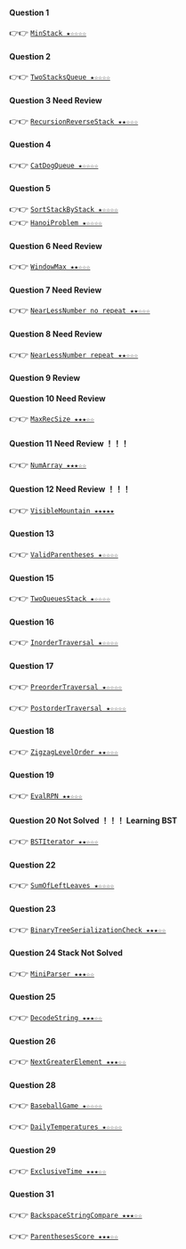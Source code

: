 #### Question 1 
👉👉  [`MinStack ★☆☆☆☆`](https://github.com/jevishoo/algorithm_learning/blob/master/code/StackQueue/MinStack.java)
#### Question 2
👉👉  [`TwoStacksQueue ★☆☆☆☆`](https://github.com/jevishoo/algorithm_learning/blob/master/code/StackQueue/TwoStacksQueue.java)
#### Question 3 Need Review
👉👉  [`RecursionReverseStack ★★☆☆☆`](https://github.com/jevishoo/algorithm_learning/blob/master/code/StackQueue/RecursionReverseStack.java)
#### Question 4 
👉👉  [`CatDogQueue ★☆☆☆☆`](https://github.com/jevishoo/algorithm_learning/blob/master/code/StackQueue/CatDogQueue.java)
#### Question 5 
👉👉  [`SortStackByStack ★☆☆☆☆`](https://github.com/jevishoo/algorithm_learning/blob/master/code/StackQueue/SortStackByStack.java)    
👉👉  [`HanoiProblem ★☆☆☆☆`](https://github.com/jevishoo/algorithm_learning/blob/master/code/StackQueue/HanoiProblem.java)    
#### Question 6 Need Review
👉👉  [`WindowMax ★★☆☆☆`](https://github.com/jevishoo/algorithm_learning/blob/master/code/StackQueue/WindowMax.java)
#### Question 7 Need Review
👉👉  [`NearLessNumber no repeat ★★☆☆☆`](https://github.com/jevishoo/algorithm_learning/blob/master/code/StackQueue/NearLessNumber.java)
#### Question 8 Need Review
👉👉  [`NearLessNumber repeat ★★☆☆☆`](https://github.com/jevishoo/algorithm_learning/blob/master/code/StackQueue/NearLessNumber.java)
#### Question 9 Review
#### Question 10 Need Review
👉👉  [`MaxRecSize ★★★☆☆`](https://github.com/jevishoo/algorithm_learning/blob/master/code/StackQueue/MaxRecSize.java)
#### Question 11 Need Review ！！！
👉👉  [`NumArray ★★★☆☆`](https://github.com/jevishoo/algorithm_learning/blob/master/code/StackQueue/NumArray.java)
#### Question 12 Need Review ！！！
👉👉  [`VisibleMountain ★★★★★`](https://github.com/jevishoo/algorithm_learning/blob/master/code/StackQueue/VisibleMountain.java)
#### Question 13 
👉👉  [`ValidParentheses ★☆☆☆☆`](https://github.com/jevishoo/algorithm_learning/blob/master/code/StackQueue/ValidParentheses.java)
#### Question 15
👉👉  [`TwoQueuesStack ★☆☆☆☆`](https://github.com/jevishoo/algorithm_learning/blob/master/code/StackQueue/TwoQueuesStack.java)
#### Question 16
👉👉  [`InorderTraversal ★☆☆☆☆`](https://github.com/jevishoo/algorithm_learning/blob/master/code/StackQueue/InorderTraversal.java)
#### Question 17
👉👉  [`PreorderTraversal ★☆☆☆☆`](https://github.com/jevishoo/algorithm_learning/blob/master/code/StackQueue/PreorderTraversal.java)

👉👉  [`PostorderTraversal ★☆☆☆☆`](https://github.com/jevishoo/algorithm_learning/blob/master/code/StackQueue/PostorderTraversal.java)
#### Question 18
👉👉  [`ZigzagLevelOrder ★★☆☆☆`](https://github.com/jevishoo/algorithm_learning/blob/master/code/StackQueue/ZigzagLevelOrder.java)
#### Question 19
👉👉  [`EvalRPN ★★☆☆☆`](https://github.com/jevishoo/algorithm_learning/blob/master/code/StackQueue/EvalRPN.java)
#### Question 20 Not Solved ！！！ Learning BST
👉👉  [`BSTIterator ★★☆☆☆`](https://github.com/jevishoo/algorithm_learning/blob/master/code/StackQueue/BSTIterator.java)
#### Question 22
👉👉  [`SumOfLeftLeaves ★☆☆☆☆`](https://github.com/jevishoo/algorithm_learning/blob/master/code/StackQueue/SumOfLeftLeaves.java)
#### Question 23
👉👉  [`BinaryTreeSerializationCheck ★★★☆☆`](https://github.com/jevishoo/algorithm_learning/blob/master/code/StackQueue/BinaryTreeSerializationCheck.java)
#### Question 24 Stack Not Solved
👉👉  [`MiniParser ★★★☆☆`](https://github.com/jevishoo/algorithm_learning/blob/master/code/StackQueue/MiniParser.java)
#### Question 25
👉👉  [`DecodeString ★★★☆☆`](https://github.com/jevishoo/algorithm_learning/blob/master/code/StackQueue/DecodeString.java)
#### Question 26
👉👉  [`NextGreaterElement ★★★☆☆`](https://github.com/jevishoo/algorithm_learning/blob/master/code/StackQueue/NextGreaterElement.java)
#### Question 28
👉👉  [`BaseballGame ★☆☆☆☆`](https://github.com/jevishoo/algorithm_learning/blob/master/code/StackQueue/BaseballGame.java)

👉👉  [`DailyTemperatures ★☆☆☆☆`](https://github.com/jevishoo/algorithm_learning/blob/master/code/StackQueue/DailyTemperatures.java)
#### Question 29
👉👉  [`ExclusiveTime ★★★☆☆`](https://github.com/jevishoo/algorithm_learning/blob/master/code/StackQueue/ExclusiveTime.java)
#### Question 31
👉👉  [`BackspaceStringCompare ★★★☆☆`](https://github.com/jevishoo/algorithm_learning/blob/master/code/StackQueue/BackspaceStringCompare.java)

👉👉  [`ParenthesesScore ★★★☆☆`](https://github.com/jevishoo/algorithm_learning/blob/master/code/StackQueue/ParenthesesScore.java)
